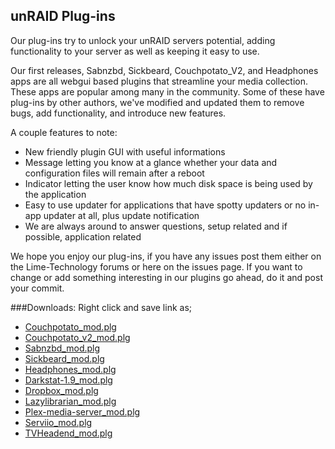 ## unRAID Plug-ins

Our plug-ins try to unlock your unRAID servers potential, adding functionality to your server as well as keeping it easy to use.

Our first releases, Sabnzbd, Sickbeard, Couchpotato_V2, and Headphones apps are all webgui based plugins that streamline your media collection. These apps are popular among
many in the community. Some of these have plug-ins by other authors, we've modified and updated them to remove bugs, add functionality, and introduce new features.



A couple features to note:
* New friendly plugin GUI with useful informations
* Message letting you know at a glance whether your data and configuration files will remain after a reboot
* Indicator letting the user know how much disk space is being used by the application
* Easy to use updater for applications that have spotty updaters or no in-app updater at all, plus update notification
* We are always around to answer questions, setup related and if possible, application related



We hope you enjoy our plug-ins, if you have any issues post them either on the Lime-Technology forums or here on the issues page.
If you want to change or add something interesting in our plugins go ahead, do it and post your commit.

###Downloads:
Right click and save link as;
-  [Couchpotato_mod.plg](https://github.com/W-W/unRAID/raw/master/couchpotato_mod.plg)
-  [Couchpotato_v2_mod.plg](https://github.com/W-W/unRAID/raw/master/couchpotato_v2_mod.plg)
-  [Sabnzbd_mod.plg](https://github.com/W-W/unRAID/raw/master/sabnzbd_mod.plg)
-  [Sickbeard_mod.plg](https://github.com/W-W/unRAID/raw/master/sickbeard_mod.plg)
-  [Headphones_mod.plg](https://github.com/W-W/unRAID/raw/master/headphones_mod.plg)
-  [Darkstat-1.9_mod.plg](https://github.com/W-W/unRAID/raw/master/darkstat-1.0_mod.plg)
-  [Dropbox_mod.plg](https://github.com/W-W/unRAID/raw/master/dropbox_mod.plg)
-  [Lazylibrarian_mod.plg](https://github.com/W-W/unRAID/raw/master/lazylibrarian_mod.plg)
-  [Plex-media-server_mod.plg](https://github.com/W-W/unRAID/raw/master/plex-media-server_mod.plg)
-  [Serviio_mod.plg](https://github.com/W-W/unRAID/raw/master/serviio_mod.plg)
-  [TVHeadend_mod.plg](https://github.com/W-W/unRAID/raw/master/tvheadend_mod.plg)